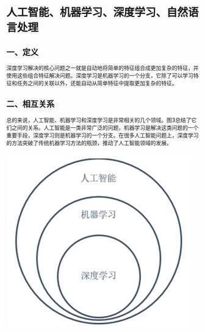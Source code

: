 # 人工智能、机器学习、深度学习、自然语言处理

## 一、定义

深度学习解决的核心问题之一就是自动地将简单的特征组合成更加复杂的特征，并使用这些组合特征解决问题。深度学习是机器学习的一个分支，它除了可以学习特征和任务之间的关联以外，还能自动从简单特征中提取更加复杂的特征。

## 二、相互关系

总的来说，人工智能、机器学习和深度学习是非常相关的几个领域。图3总结了它们之间的关系。人工智能是一类非常广泛的问题，机器学习是解决这类问题的一个重要手段，深度学习则是机器学习的一个分支。在很多人工智能问题上，深度学习的方法突破了传统机器学习方法的瓶颈，推动了人工智能领域的发展。

![](/assets/alandml.png)

